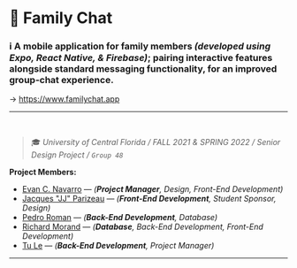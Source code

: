 # :speech_balloon: Family Chat

### :information_source: A mobile application for family members _(developed using Expo, React Native, & Firebase)_; pairing interactive features alongside standard messaging functionality, for an improved group-chat experience.

→  https://www.familychat.app

<hr>
<br>

> :mortar_board: _University of Central Florida / FALL 2021 & SPRING 2022 / Senior Design Project / `Group 48`_

**Project Members:**
- [Evan C. Navarro](https://www.linkedin.com/in/EvanCNavarro/) — _(**Project Manager**, Design, Front-End Development)_
- [Jacques "JJ" Parizeau](https://www.linkedin.com/in/jjparizeau/) — _(**Front-End Development**, Student Sponsor, Design)_
- [Pedro Roman](https://www.linkedin.com/in/pedro-roman-profile/) — _(**Back-End Development**, Database)_
- [Richard Morand](https://www.linkedin.com/in/richard-m-7a5235208/) — _(**Database**, Back-End Development, Front-End Development)_
- [Tu Le](https://www.linkedin.com/in/connect-tu-le/) — _(**Back-End Development**, Project Manager)_

<hr>
<br>
